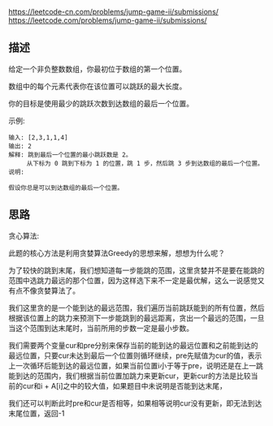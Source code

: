 <https://leetcode-cn.com/problems/jump-game-ii/submissions/>
<https://leetcode.com/problems/jump-game-ii/submissions/>

## 描述
给定一个非负整数数组，你最初位于数组的第一个位置。

数组中的每个元素代表你在该位置可以跳跃的最大长度。

你的目标是使用最少的跳跃次数到达数组的最后一个位置。

示例:
```
输入: [2,3,1,1,4]
输出: 2
解释: 跳到最后一个位置的最小跳跃数是 2。
     从下标为 0 跳到下标为 1 的位置，跳 1 步，然后跳 3 步到达数组的最后一个位置。
说明:

假设你总是可以到达数组的最后一个位置。
```

## 思路

贪心算法:

此题的核心方法是利用贪婪算法Greedy的思想来解，想想为什么呢？ 

为了较快的跳到末尾，我们想知道每一步能跳的范围，这里贪婪并不是要在能跳的范围中选跳力最远的那个位置，因为这样选下来不一定是最优解，这么一说感觉又有点不像贪婪算法了。

我们这里贪的是一个能到达的最远范围，我们遍历当前跳跃能到的所有位置，然后根据该位置上的跳力来预测下一步能跳到的最远距离，贪出一个最远的范围，一旦当这个范围到达末尾时，当前所用的步数一定是最小步数。

我们需要两个变量cur和pre分别来保存当前的能到达的最远位置和之前能到达的最远位置，只要cur未达到最后一个位置则循环继续，pre先赋值为cur的值，表示上一次循环后能到达的最远位置，如果当前位置i小于等于pre，说明还是在上一跳能到达的范围内，我们根据当前位置加跳力来更新cur，更新cur的方法是比较当前的cur和i + A[i]之中的较大值，如果题目中未说明是否能到达末尾，

我们还可以判断此时pre和cur是否相等，如果相等说明cur没有更新，即无法到达末尾位置，返回-1
